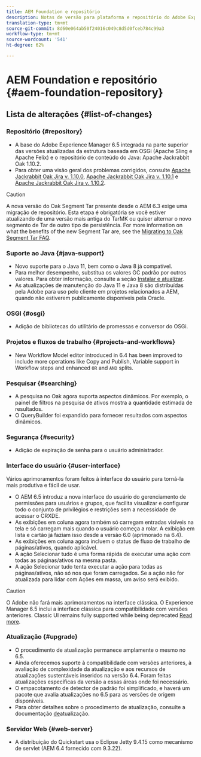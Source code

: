 ```yaml
---
title: AEM Foundation e repositório
description: Notas de versão para plataforma e repositório do Adobe Experience Manager.
translation-type: tm+mt
source-git-commit: 8d60e064ab50f24016c049c8d5d0fceb784c99a3
workflow-type: tm+mt
source-wordcount: '541'
ht-degree: 62%

---
```



# AEM Foundation e repositório {#aem-foundation-repository}

## Lista de alterações {#list-of-changes}

### Repositório {#repository}

* A base do Adobe Experience Manager 6.5 integrada na parte superior das versões atualizadas da estrutura baseada em OSGi (Apache Sling e Apache Felix) e o repositório de conteúdo do Java: Apache Jackrabbit Oak 1.10.2.
* Para obter uma visão geral dos problemas corrigidos, consulte [Apache Jackrabbit Oak Jira v. 1.10.0](https://archive.apache.org/dist/jackrabbit/oak/1.10.0/RELEASE-NOTES.txt), [Apache Jackrabbit Oak Jira v. 1.10.1](https://archive.apache.org/dist/jackrabbit/oak/1.10.1/RELEASE-NOTES.txt) e [Apache Jackrabbit Oak Jira v. 1.10.2](https://archive.apache.org/dist/jackrabbit/oak/1.10.2/RELEASE-NOTES.txt).

>[!CAUTION]
>
>A nova versão do Oak Segment Tar presente desde o AEM 6.3 exige uma migração de repositório. Esta etapa é obrigatória se você estiver atualizando de uma versão mais antiga do TarMK ou quiser alternar o novo segmento de Tar de outro tipo de persistência. For more information on what the benefits of the new Segment Tar are, see the [Migrating to Oak Segment Tar FAQ](/help/sites-deploying/revision-cleanup.md#migrating-to-oak-segment-tar).

### Suporte ao Java {#java-support}

* Novo suporte para o Java 11, bem como o Java 8 já compatível.
* Para melhor desempenho, substitua os valores GC padrão por outros valores. Para obter informação, consulte a seção [Instalar e atualizar](/help/sites-deploying/custom-standalone-install.md).
* As atualizações de manutenção do Java 11 e Java 8 são distribuídas pela Adobe para uso pelo cliente em projetos relacionados a AEM, quando não estiverem publicamente disponíveis pela Oracle.

### OSGI {#osgi}

* Adição de bibliotecas do utilitário de promessas e conversor do OSGi.

### Projetos e fluxos de trabalho {#projects-and-workflows}

* New Workflow Model editor introduced in 6.4 has been improved to include more operations like Copy and Publish, Variable support in Workflow steps and enhanced `OR` and `AND` splits.

### Pesquisar {#searching}

* A pesquisa no Oak agora suporta aspectos dinâmicos. Por exemplo, o painel de filtros na pesquisa de ativos mostra a quantidade estimada de resultados.
* O QueryBuilder foi expandido para fornecer resultados com aspectos dinâmicos.

### Segurança {#security}

* Adição de expiração de senha para o usuário administrador.

### Interface do usuário {#user-interface}

Vários aprimoramentos foram feitos à interface do usuário para torná-la mais produtiva e fácil de usar.

* O AEM 6.5 introduz a nova interface do usuário do gerenciamento de permissões para usuários e grupos, que facilita visualizar e configurar todo o conjunto de privilégios e restrições sem a necessidade de acessar o CRXDE.
* As exibições em coluna agora também só carregam entradas visíveis na tela e só carregam mais quando o usuário começa a rolar. A exibição em lista e cartão já faziam isso desde a versão 6.0 (aprimorado na 6.4).
* As exibições em coluna agora incluem o status de fluxo de trabalho de páginas/ativos, quando aplicável.
* A ação Selecionar tudo é uma forma rápida de executar uma ação com todas as páginas/ativos na mesma pasta.
* A ação Selecionar tudo tenta executar a ação para todas as páginas/ativos, não só nos que foram carregados. Se a ação não for atualizada para lidar com Ações em massa, um aviso será exibido.

>[!CAUTION]
>
>O Adobe não fará mais aprimoramentos na interface clássica. O Experience Manager 6.5 inclui a interface clássica para compatibilidade com versões anteriores. Classic UI remains fully supported while being deprecated [Read more](/help/sites-deploying/ui-recommendations.md).

### Atualização {#upgrade}

* O procedimento de atualização permanece amplamente o mesmo no 6.5.
* Ainda oferecemos suporte à compatibilidade com versões anteriores, à avaliação de complexidade da atualização e aos recursos de atualizações sustentáveis inseridos na versão 6.4. Foram feitas atualizações específicas da versão a essas áreas onde foi necessário.
* O empacotamento de detector de padrão foi simplificado, e haverá um pacote que avalia atualizações no 6.5 para as versões de origem disponíveis.
* Para obter detalhes sobre o procedimento de atualização, consulte a documentação [de](/help/sites-deploying/upgrade.md)atualização.

### Servidor Web {#web-server}

* A distribuição do Quickstart usa o Eclipse Jetty 9.4.15 como mecanismo de servlet (AEM 6.4 fornecido com 9.3.22).
